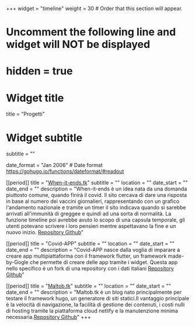 +++
widget = "timeline"
weight = 30  # Order that this section will appear.

# Uncomment the following line and widget will NOT be displayed
# hidden = true

# Widget title
title = "Progetti"
# Widget subtitle
subtitle = ""

date_format = "Jan 2006" # Date format https://gohugo.io/functions/dateformat/#readout


[[period]]
  title = "[When-it-ends.tk](https://when-it-ends.tk)"
  subtitle = ""
  location = ""
  date_start = ""
  date_end = ""
  description = "When-it-ends è un idea nata da una domanda piuttosto comune, quando finirà il covid. Il sito cercava di dare una risposta in base al numero dei vaccini giornalieri, rappresentando con un grafico l'andamento nazionale e tramite un timer il sito indicava quando si sarebbe arrivati all'immunità di greggee e quindi ad una sorta di normalità. La funzione timeline poi avrebbe avuto lo scopo di una capsula temporale, gli utenti potevano scrivere i loro pensieri mentre aspettavano la fine e un nuovo inizio. [Repository Github](https://github.com/Maltob03/when_it_ends.git)"
  

[[period]]
  title = "Covid-APP"
  subtitle = ""
  location = ""
  date_start = ""
  date_end = ""
  description = "Covid-APP nasce dalla voglia di imparare a creare app multipiattaforma con il framework flutter, un framework made-by-Gogle che permette di creare delle app tramite i widget. Questa app nello specifico è un fork di una repository con i dati italiani [Repository Github](https://github.com/Maltob03/covid-app.git)"

[[period]]
  title = "[Maltob.tk](https://maltob.tk)"
  subtitle = ""
  location = ""
  date_start = ""
  date_end = ""
  description = "Maltob.tk è un blog nato principalmente per testare il framework hugo, un generatore di siti statici.Il vantaggio principale è la velocità di navigazione, la facilità di gestione dei contenuti, i costi nulli di hosting tramite la piattaforma cloud netlify e la manutenzione minima necessaria.[Repository Github](https://github.com/Maltob03/maltob.tk.git)"
+++